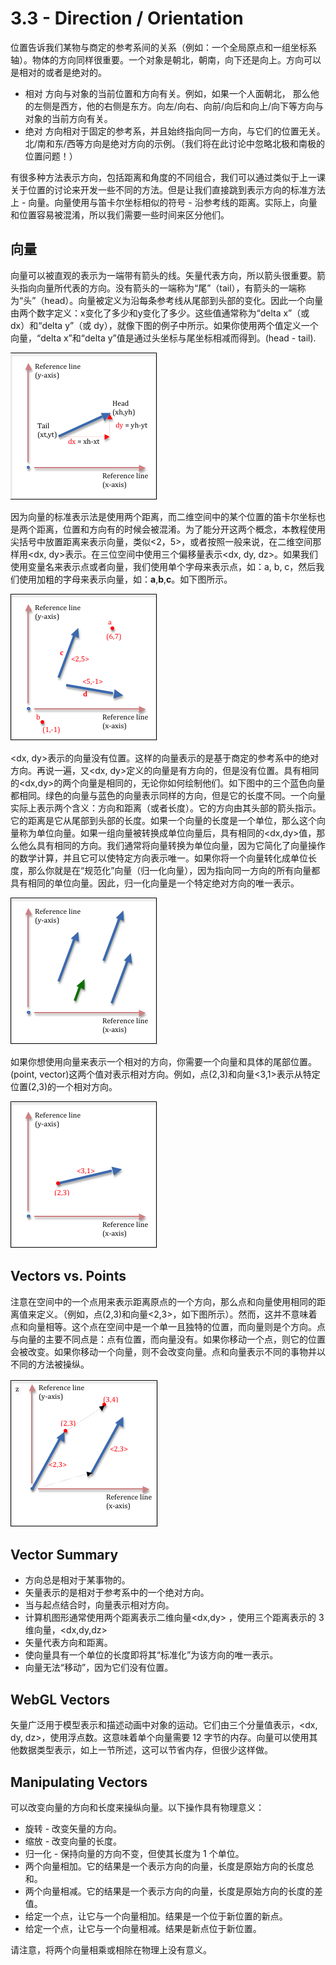 # 3.3 - Direction / Orientation

位置告诉我们某物与商定的参考系间的关系（例如：一个全局原点和一组坐标系轴）。物体的方向同样很重要。一个对象是朝北，朝南，向下还是向上。方向可以是相对的或者是绝对的。

* 相对 方向与对象的当前位置和方向有关。例如，如果一个人面朝北， 那么他的左侧是西方，他的右侧是东方。向左/向右、向前/向后和向上/向下等方向与对象的当前方向有关。
* 绝对 方向相对于固定的参考系，并且始终指向同一方向，与它们的位置无关。北/南和东/西等方向是绝对方向的示例。（我们将在此讨论中忽略北极和南极的位置问题！）

有很多种方法表示方向，包括距离和角度的不同组合，我们可以通过类似于上一课关于位置的讨论来开发一些不同的方法。但是让我们直接跳到表示方向的标准方法上 - 向量。向量使用与笛卡尔坐标相似的符号 - 沿参考线的距离。实际上，向量和位置容易被混淆，所以我们需要一些时间来区分他们。

## 向量

向量可以被直观的表示为一端带有箭头的线。矢量代表方向，所以箭头很重要。箭头指向向量所代表的方向。没有箭头的一端称为“尾”（tail），有箭头的一端称为“头”（head）。向量被定义为沿每条参考线从尾部到头部的变化。因此一个向量由两个数字定义：x变化了多少和y变化了多少。这些值通常称为“delta x”（或 dx）和“delta y”（或 dy），就像下图的例子中所示。如果你使用两个值定义一个向量，“delta x”和“delta y”值是通过头坐标与尾坐标相减而得到。(head - tail).

![VectorImage](./pic/VectorImage.png)

因为向量的标准表示法是使用两个距离，而二维空间中的某个位置的笛卡尔坐标也是两个距离，位置和方向有的时候会被混淆。为了能分开这两个概念，本教程使用尖括号中放置距离来表示向量，类似<2，5>，或者按照一般来说，在二维空间那样用<dx, dy>表示。在三位空间中使用三个偏移量表示<dx, dy, dz>。如果我们使用变量名来表示点或者向量，我们使用单个字母来表示点，如：a, b, c，然后我们使用加粗的字母来表示向量，如：**a**,**b**,**c**。如下图所示。

![VectorNotationImage](./pic/VectorNotationImage.png)

<dx, dy>表示的向量没有位置。这样的向量表示的是基于商定的参考系中的绝对方向。再说一遍，又<dx, dy>定义的向量是有方向的，但是没有位置。具有相同的<dx,dy>的两个向量是相同的，无论你如何绘制他们。如下图中的三个蓝色向量都相同。绿色的向量与蓝色的向量表示同样的方向，但是它的长度不同。一个向量实际上表示两个含义：方向和距离（或者长度）。它的方向由其头部的箭头指示。它的距离是它从尾部到头部的长度。如果一个向量的长度是一个单位，那么这个向量称为单位向量。如果一组向量被转换成单位向量后，具有相同的<dx,dy>值，那么他么具有相同的方向。我们通常将向量转换为单位向量，因为它简化了向量操作的数学计算，并且它可以使特定方向表示唯一。如果你将一个向量转化成单位长度，那么你就是在“规范化”向量（归一化向量），因为指向同一方向的所有向量都具有相同的单位向量。因此，归一化向量是一个特定绝对方向的唯一表示。

![VectorsNotUniqueImage](./pic/VectorsNotUniqueImage.png)

如果你想使用向量来表示一个相对的方向，你需要一个向量和具体的尾部位置。(point, vector)这两个值对表示相对方向。例如，点(2,3)和向量<3,1>表示从特定位置(2,3)的一个相对方向。

![VectorRelativeImage](./pic/VectorRelativeImage.png)

## Vectors vs. Points

注意在空间中的一个点用来表示距离原点的一个方向，那么点和向量使用相同的距离值来定义。（例如，点(2,3)和向量<2,3>，如下图所示）。然而，这并不意味着点和向量相等。这个点在空间中是一个单一且独特的位置，而向量则是个方向。点与向量的主要不同点是：点有位置，而向量没有。如果你移动一个点，则它的位置会被改变。如果你移动一个向量，则不会改变向量。点和向量表示不同的事物并以不同的方法被操纵。

![VectorConfusionImage](./pic/VectorConfusionImage.png)

## Vector Summary

* 方向总是相对于某事物的。
* 矢量表示的是相对于参考系中的一个绝对方向。
* 当与起点结合时，向量表示相对方向。
* 计算机图形通常使用两个距离表示二维向量<dx,dy> ，使用三个距离表示的 3 维向量，<dx,dy,dz>
* 矢量代表方向和距离。
* 使向量具有一个单位的长度即将其“标准化”为该方向的唯一表示。
* 向量无法“移动”，因为它们没有位置。

## WebGL Vectors

矢量广泛用于模型表示和描述动画中对象的运动。它们由三个分量值表示，<dx, dy, dz>，使用浮点数。这意味着单个向量需要 12 字节的内存。向量可以使用其他数据类型表示，如上一节所述，这可以节省内存，但很少这样做。

## Manipulating Vectors

可以改变向量的方向和长度来操纵向量。以下操作具有物理意义：
* 旋转 - 改变矢量的方向。
* 缩放 - 改变向量的长度。
* 归一化 - 保持向量的方向不变，但使其长度为 1 个单位。
* 两个向量相加。它的结果是一个表示方向的向量，长度是原始方向的长度总和。
* 两个向量相减。它的结果是一个表示方向的向量，长度是原始方向的长度的差值。
* 给定一个点，让它与一个向量相加。结果是一个位于新位置的新点。
* 给定一个点，让它与一个向量相减。结果是新点位于新位置。

请注意，将两个向量相乘或相除在物理上没有意义。